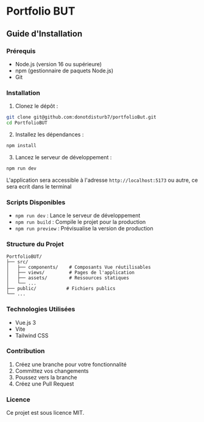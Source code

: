 # Portfolio BUT

## Guide d'Installation

### Prérequis
- Node.js (version 16 ou supérieure)
- npm (gestionnaire de paquets Node.js)
- Git

### Installation

1. Clonez le dépôt :
```bash
git clone git@github.com:donotdisturb7/portfolioBut.git
cd PortfolioBUT
```

2. Installez les dépendances :
```bash
npm install
```

3. Lancez le serveur de développement :
```bash
npm run dev
```

L'application sera accessible à l'adresse `http://localhost:5173` ou autre, ce sera ecrit dans le terminal

### Scripts Disponibles

- `npm run dev` : Lance le serveur de développement
- `npm run build` : Compile le projet pour la production
- `npm run preview` : Prévisualise la version de production

### Structure du Projet

```
PortfolioBUT/
├── src/
│   ├── components/    # Composants Vue réutilisables
│   ├── views/         # Pages de l'application
│   ├── assets/        # Ressources statiques
│   └── ...
├── public/           # Fichiers publics
└── ...
```

### Technologies Utilisées

- Vue.js 3
- Vite
- Tailwind CSS

### Contribution

1. Créez une branche pour votre fonctionnalité
2. Committez vos changements
3. Poussez vers la branche
4. Créez une Pull Request


### Licence

Ce projet est sous licence MIT.
